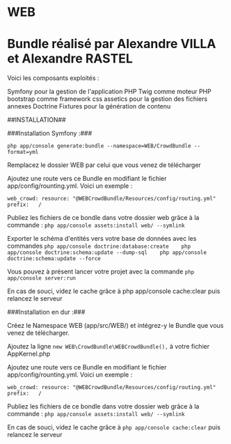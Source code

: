 # WEB

Bundle réalisé par Alexandre VILLA et Alexandre RASTEL
======================================================

Voici les composants exploités :

Symfony pour la gestion de l'application PHP
Twig comme moteur PHP
bootstrap comme framework css
assetics pour la gestion des fichiers annexes
Doctrine Fixtures pour la génération de contenu

##INSTALLATION##

###Installation Symfony :###

`php app/console generate:bundle --namespace=WEB/CrowdBundle --format=yml`

Remplacez le dossier WEB par celui que vous venez de télécharger

Ajoutez une route vers ce Bundle en modifiant le fichier app/config/rounting.yml.
Voici un exemple : 

`web_crowd:
    resource: "@WEBCrowdBundle/Resources/config/routing.yml"
    prefix:   /`

Publiez les fichiers de ce bondle dans votre dossier web grâce à la commande : `php app/console assets:install web/ --symlink`

Exporter le schéma d'entités vers votre base de données avec les commandes `php app/console doctrine:database:create   
php app/console doctrine:schema:update --dump-sql   
php app/console doctrine:schema:update --force`

Vous pouvez à présent lancer votre projet avec la commande `php app/console server:run`


En cas de souci, videz le cache grâce à php app/console cache:clear puis relancez le serveur


###Installation en dur :###

Créez le Namespace WEB (app/src/WEB/) et intégrez-y le Bundle que vous venez de télécharger.

Ajoutez la ligne `new WEB\CrowdBundle\WEBCrowdBundle(),` à votre fichier AppKernel.php

Ajoutez une route vers ce Bundle en modifiant le fichier app/config/rounting.yml.
Voici un exemple : 

`web_crowd:
    resource: "@WEBCrowdBundle/Resources/config/routing.yml"
    prefix:   /`

Publiez les fichiers de ce bondle dans votre dossier web grâce à la commande : `php app/console assets:install web/ --symlink`

En cas de souci, videz le cache grâce à `php app/console cache:clear` puis relancez le serveur
